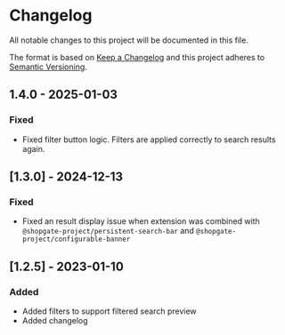 # Changelog

All notable changes to this project will be documented in this file.

The format is based on [Keep a Changelog](http://keepachangelog.com/) and this project adheres to [Semantic Versioning](http://semver.org/).

## 1.4.0 - 2025-01-03
### Fixed

- Fixed filter button logic. Filters are applied correctly to search results again.

## [1.3.0] - 2024-12-13
### Fixed
- Fixed an result display issue when extension was combined with `@shopgate-project/persistent-search-bar` and `@shopgate-project/configurable-banner`

## [1.2.5] - 2023-01-10
### Added
- Added filters to support filtered search preview
- Added changelog
